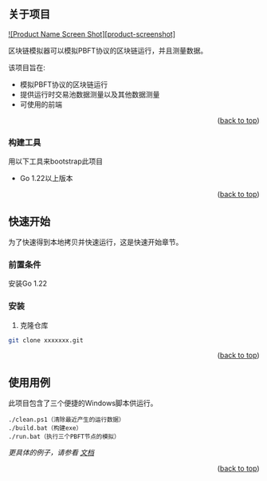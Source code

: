 <!-- ABOUT THE PROJECT -->
## 关于项目

[![Product Name Screen Shot][product-screenshot]](https://example.com)

区块链模拟器可以模拟PBFT协议的区块链运行，并且测量数据。

该项目旨在:
* 模拟PBFT协议的区块链运行
* 提供运行时交易池数据测量以及其他数据测量
* 可使用的前端

<p align="right">(<a href="#readme-top">back to top</a>)</p>



### 构建工具

用以下工具来bootstrap此项目

* Go 1.22以上版本

<p align="right">(<a href="#readme-top">back to top</a>)</p>



<!-- GETTING STARTED -->
## 快速开始

为了快速得到本地拷贝并快速运行，这是快速开始章节。

### 前置条件

安装Go 1.22

### 安装
<!-- 
_Below is an example of how you can instruct your audience on installing and setting up your app. This template doesn't rely on any external dependencies or services._

1. Get a free API Key at [https://example.com](https://example.com)
2. Clone the repo
   ```sh
   git clone https://github.com/your_username_/Project-Name.git
   ```
3. Install NPM packages
   ```sh
   npm install
   ```
4. Enter your API in `config.js`
   ```js
   const API_KEY = 'ENTER YOUR API';
   ``` -->

1. 克隆仓库
```sh
git clone xxxxxxx.git
```


<p align="right">(<a href="#readme-top">back to top</a>)</p>



<!-- USAGE EXAMPLES -->
## 使用用例

此项目包含了三个便捷的Windows脚本供运行。

```
./clean.ps1（清除最近产生的运行数据）
./build.bat（构建exe）
./run.bat（执行三个PBFT节点的模拟）
```

_更具体的例子，请参看 [文档](https://example.com)_

<p align="right">(<a href="#readme-top">back to top</a>)</p>

